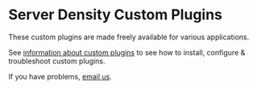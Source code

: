 Server Density Custom Plugins
===

These custom plugins are made freely available for various applications.

See [information about custom plugins](https://support.serverdensity.com/hc/en-us/articles/213074438-Information-about-Custom-Plugins) to see how to install, configure & troubleshoot custom plugins. 

If you have problems, <a href="mailto:hello@serverdensity.com">email us</a>.
